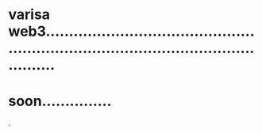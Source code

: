 # varisa web3............................................................................................................
# soon...............
.
